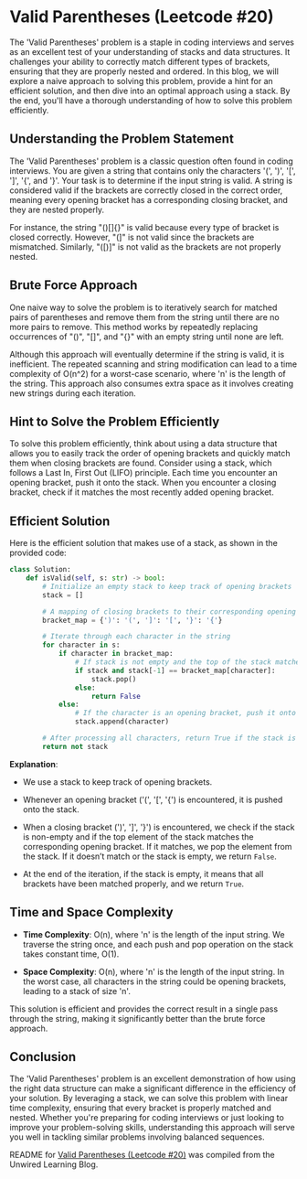 # Valid Parentheses (Leetcode #20)

The 'Valid Parentheses' problem is a staple in coding interviews and serves as an excellent test of your understanding of stacks and data structures. It challenges your ability to correctly match different types of brackets, ensuring that they are properly nested and ordered. In this blog, we will explore a naive approach to solving this problem, provide a hint for an efficient solution, and then dive into an optimal approach using a stack. By the end, you'll have a thorough understanding of how to solve this problem efficiently.

## Understanding the Problem Statement

The 'Valid Parentheses' problem is a classic question often found in coding interviews. You are given a string that contains only the characters '(', ')', '\[', '\]', '{', and '}'. Your task is to determine if the input string is valid. A string is considered valid if the brackets are correctly closed in the correct order, meaning every opening bracket has a corresponding closing bracket, and they are nested properly.

For instance, the string "()\[\]{}" is valid because every type of bracket is closed correctly. However, "(\]" is not valid since the brackets are mismatched. Similarly, "(\[)\]" is not valid as the brackets are not properly nested.

## Brute Force Approach

One naive way to solve the problem is to iteratively search for matched pairs of parentheses and remove them from the string until there are no more pairs to remove. This method works by repeatedly replacing occurrences of "()", "\[\]", and "{}" with an empty string until none are left.

Although this approach will eventually determine if the string is valid, it is inefficient. The repeated scanning and string modification can lead to a time complexity of O(n^2) for a worst-case scenario, where 'n' is the length of the string. This approach also consumes extra space as it involves creating new strings during each iteration.

## Hint to Solve the Problem Efficiently

To solve this problem efficiently, think about using a data structure that allows you to easily track the order of opening brackets and quickly match them when closing brackets are found. Consider using a stack, which follows a Last In, First Out (LIFO) principle. Each time you encounter an opening bracket, push it onto the stack. When you encounter a closing bracket, check if it matches the most recently added opening bracket.

## Efficient Solution

Here is the efficient solution that makes use of a stack, as shown in the provided code:

```python
class Solution:
    def isValid(self, s: str) -> bool:
        # Initialize an empty stack to keep track of opening brackets
        stack = []

        # A mapping of closing brackets to their corresponding opening brackets
        bracket_map = {')': '(', ']': '[', '}': '{'}

        # Iterate through each character in the string
        for character in s:
            if character in bracket_map:
                # If stack is not empty and the top of the stack matches the corresponding opening bracket
                if stack and stack[-1] == bracket_map[character]:
                    stack.pop()
                else:
                    return False
            else:
                # If the character is an opening bracket, push it onto the stack
                stack.append(character)

        # After processing all characters, return True if the stack is empty (all brackets matched), else False
        return not stack
```

**Explanation**:

* We use a stack to keep track of opening brackets.
    
* Whenever an opening bracket ('(', '\[', '{') is encountered, it is pushed onto the stack.
    
* When a closing bracket (')', '\]', '}') is encountered, we check if the stack is non-empty and if the top element of the stack matches the corresponding opening bracket. If it matches, we pop the element from the stack. If it doesn’t match or the stack is empty, we return `False`.
    
* At the end of the iteration, if the stack is empty, it means that all brackets have been matched properly, and we return `True`.
    

## Time and Space Complexity

* **Time Complexity**: O(n), where 'n' is the length of the input string. We traverse the string once, and each push and pop operation on the stack takes constant time, O(1).
    
* **Space Complexity**: O(n), where 'n' is the length of the input string. In the worst case, all characters in the string could be opening brackets, leading to a stack of size 'n'.
    

This solution is efficient and provides the correct result in a single pass through the string, making it significantly better than the brute force approach.

## Conclusion

The 'Valid Parentheses' problem is an excellent demonstration of how using the right data structure can make a significant difference in the efficiency of your solution. By leveraging a stack, we can solve this problem with linear time complexity, ensuring that every bracket is properly matched and nested. Whether you're preparing for coding interviews or just looking to improve your problem-solving skills, understanding this approach will serve you well in tackling similar problems involving balanced sequences.


README for [Valid Parentheses (Leetcode #20)](https://blog.unwiredlearning.com/valid-parentheses) was compiled from the Unwired Learning Blog.
